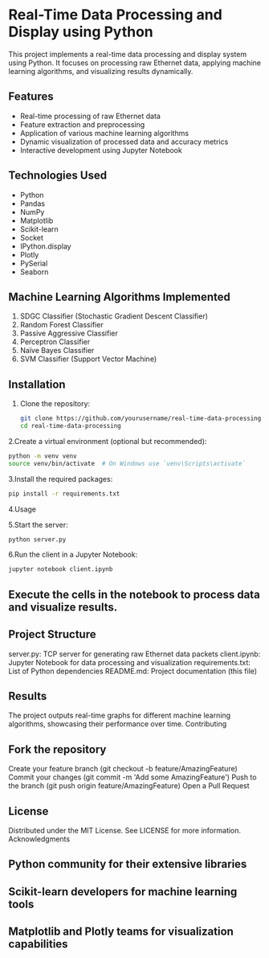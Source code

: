 # Real-Time Data Processing and Display using Python

This project implements a real-time data processing and display system using Python. It focuses on processing raw Ethernet data, applying machine learning algorithms, and visualizing results dynamically.

## Features

- Real-time processing of raw Ethernet data
- Feature extraction and preprocessing
- Application of various machine learning algorithms
- Dynamic visualization of processed data and accuracy metrics
- Interactive development using Jupyter Notebook

## Technologies Used

- Python
- Pandas
- NumPy
- Matplotlib
- Scikit-learn
- Socket
- IPython.display
- Plotly
- PySerial
- Seaborn

## Machine Learning Algorithms Implemented

1. SDGC Classifier (Stochastic Gradient Descent Classifier)
2. Random Forest Classifier
3. Passive Aggressive Classifier
4. Perceptron Classifier
5. Naïve Bayes Classifier
6. SVM Classifier (Support Vector Machine)

## Installation

1. Clone the repository:
   ```bash
   git clone https://github.com/yourusername/real-time-data-processing.git
   cd real-time-data-processing

2.Create a virtual environment (optional but recommended):
```bash
python -m venv venv
source venv/bin/activate  # On Windows use `venv\Scripts\activate`
```
3.Install the required packages:
```bash
pip install -r requirements.txt
```


4.Usage

5.Start the server:
```bash
python server.py
```

6.Run the client in a Jupyter Notebook:
```bash
jupyter notebook client.ipynb
```

## Execute the cells in the notebook to process data and visualize results.

## Project Structure

server.py: TCP server for generating raw Ethernet data packets
client.ipynb: Jupyter Notebook for data processing and visualization
requirements.txt: List of Python dependencies
README.md: Project documentation (this file)

## Results
The project outputs real-time graphs for different machine learning algorithms, showcasing their performance over time.
Contributing

## Fork the repository
Create your feature branch (git checkout -b feature/AmazingFeature)
Commit your changes (git commit -m 'Add some AmazingFeature')
Push to the branch (git push origin feature/AmazingFeature)
Open a Pull Request

## License
Distributed under the MIT License. See LICENSE for more information.
Acknowledgments

## Python community for their extensive libraries
## Scikit-learn developers for machine learning tools
## Matplotlib and Plotly teams for visualization capabilities
